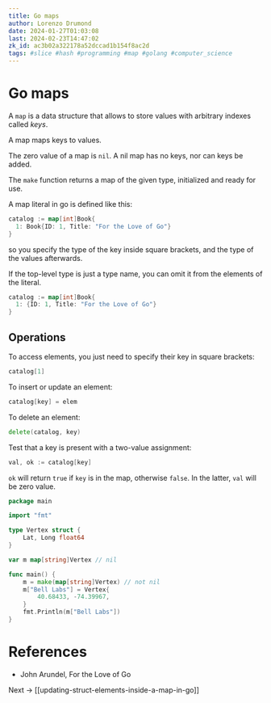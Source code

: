 ```yaml
---
title: Go maps
author: Lorenzo Drumond
date: 2024-01-27T01:03:08
last: 2024-02-23T14:47:02
zk_id: ac3b02a322178a52dccad1b154f8ac2d
tags: #slice #hash #programming #map #golang #computer_science
---
```



# Go maps
A `map` is a data structure that allows to store values with arbitrary indexes called _keys_.

A map maps keys to values.

The zero value of a map is `nil`. A nil map has no keys, nor can keys be added.

The `make` function returns a map of the given type, initialized and ready for use.

A map literal in go is defined like this:
```go
catalog := map[int]Book{
  1: Book{ID: 1, Title: "For the Love of Go"}
}
```

so you specify the type of the key inside square brackets, and the type of the values afterwards.

If the top-level type is just a type name, you can omit it from the elements of the literal.
```go
catalog := map[int]Book{
  1: {ID: 1, Title: "For the Love of Go"}
}
```

## Operations
To access elements, you just need to specify their key in square brackets:
```go
catalog[1]
```

To insert or update an element:
```go
catalog[key] = elem
```

To delete an element:
```go
delete(catalog, key)
```

Test that a key is present with a two-value assignment:
```go
val, ok := catalog[key]
```

`ok` will return `true` if `key` is in the map, otherwise `false`. In the latter, `val` will be zero value.

```go
package main

import "fmt"

type Vertex struct {
	Lat, Long float64
}

var m map[string]Vertex // nil

func main() {
	m = make(map[string]Vertex) // not nil
	m["Bell Labs"] = Vertex{
		40.68433, -74.39967,
	}
	fmt.Println(m["Bell Labs"])
}
```

# References
- John Arundel, For the Love of Go

Next -> [[updating-struct-elements-inside-a-map-in-go]]
